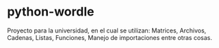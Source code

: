 # python-wordle

Proyecto para la universidad, en el cual se utilizan: Matrices, Archivos, Cadenas, Listas, Funciones, Manejo de importaciones entre otras cosas.
